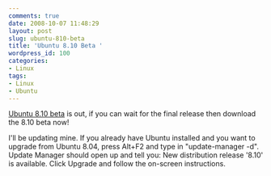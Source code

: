 ```yaml
---
comments: true
date: 2008-10-07 11:48:29
layout: post
slug: ubuntu-810-beta
title: 'Ubuntu 8.10 Beta '
wordpress_id: 100
categories:
- Linux
tags:
- Linux
- Ubuntu
---
```


[Ubuntu 8.10 beta](http://www.ubuntu.com/) is out, if you can wait for the final release then download the 8.10 beta now!



I'll be updating mine.  If you already have Ubuntu installed and you want to upgrade from Ubuntu 8.04, press Alt+F2 and type in "update-manager -d". Update Manager should open up and tell you: New distribution release '8.10' is available. Click Upgrade and follow the on-screen instructions.
